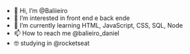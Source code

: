 - 👋 Hi, I’m @Baliieiro
- 👀 I’m interested in  front end e back ende
- 🌱 I’m currently learning  HTML, JavaScript, CSS, SQL, Node
- 📫 How to reach me  @balieiro_daniel
- 🤓 studying in @rocketseat
